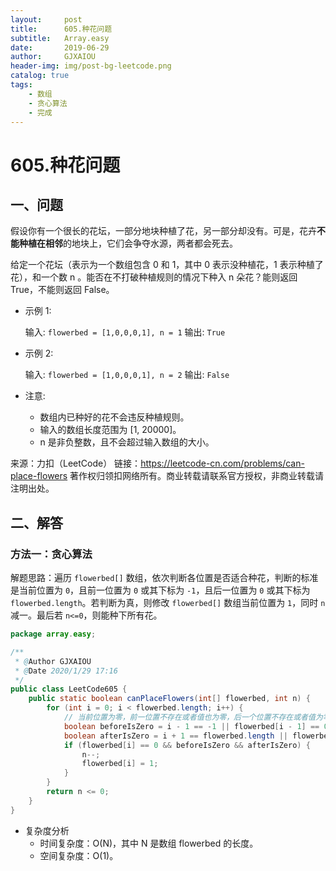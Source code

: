 ```yaml
---
layout:     post
title:      605.种花问题
subtitle:   Array.easy
date:       2019-06-29
author:     GJXAIOU
header-img: img/post-bg-leetcode.png
catalog: true
tags:
    - 数组
	- 贪心算法
	- 完成
---
```


# 605.种花问题

## 一、问题
假设你有一个很长的花坛，一部分地块种植了花，另一部分却没有。可是，花卉**不能种植在相邻**的地块上，它们会争夺水源，两者都会死去。

给定一个花坛（表示为一个数组包含 0 和 1，其中 0 表示没种植花，1 表示种植了花），和一个数 n 。能否在不打破种植规则的情况下种入 n 朵花？能则返回 True，不能则返回 False。

- 示例 1:

    输入: `flowerbed = [1,0,0,0,1], n = 1`
    输出: `True`

- 示例 2:

    输入: `flowerbed = [1,0,0,0,1], n = 2`
    输出: `False`

- 注意:
    - 数组内已种好的花不会违反种植规则。
    - 输入的数组长度范围为 [1, 20000]。
    - n 是非负整数，且不会超过输入数组的大小。

来源：力扣（LeetCode）
链接：https://leetcode-cn.com/problems/can-place-flowers
著作权归领扣网络所有。商业转载请联系官方授权，非商业转载请注明出处。


## 二、解答

### 方法一：贪心算法

解题思路：遍历 `flowerbed[]` 数组，依次判断各位置是否适合种花，判断的标准是当前位置为 `0`，且前一位置为 `0` 或其下标为 `-1`，且后一位置为 `0` 或其下标为 `flowerbed.length`。若判断为真，则修改 `flowerbed[]` 数组当前位置为 `1`，同时 `n` 减一。最后若 `n<=0`，则能种下所有花。

```java
package array.easy;

/**
 * @Author GJXAIOU
 * @Date 2020/1/29 17:16
 */
public class LeetCode605 {
    public static boolean canPlaceFlowers(int[] flowerbed, int n) {
        for (int i = 0; i < flowerbed.length; i++) {
            // 当前位置为零，前一位置不存在或者值也为零，后一个位置不存在或者值为零
            boolean beforeIsZero = i - 1 == -1 || flowerbed[i - 1] == 0;
            boolean afterIsZero = i + 1 == flowerbed.length || flowerbed[i + 1] == 0;
            if (flowerbed[i] == 0 && beforeIsZero && afterIsZero) {
                n--;
                flowerbed[i] = 1;
            }
        }
        return n <= 0;
    }
}

```

- 复杂度分析
    - 时间复杂度：O(N)，其中 N 是数组 flowerbed 的长度。
    - 空间复杂度：O(1)。
